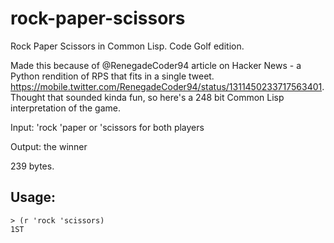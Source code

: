 # rock-paper-scissors
Rock Paper Scissors in Common Lisp. Code Golf edition.

Made this because of @RenegadeCoder94 article on Hacker News - a Python rendition of RPS that fits in a single tweet. https://mobile.twitter.com/RenegadeCoder94/status/1311450233717563401. Thought that sounded kinda fun, so here's a 248 bit Common Lisp interpretation of the game.

Input:  'rock 'paper or 'scissors for both players

Output: the winner

239 bytes.

## Usage:
    > (r 'rock 'scissors)
    1ST
